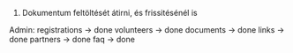 1. Dokumentum feltöltését átirni, és frissitésénél is


Admin: 
registrations -> done
volunteers -> done
documents -> done
links -> done
partners -> done
faq -> done